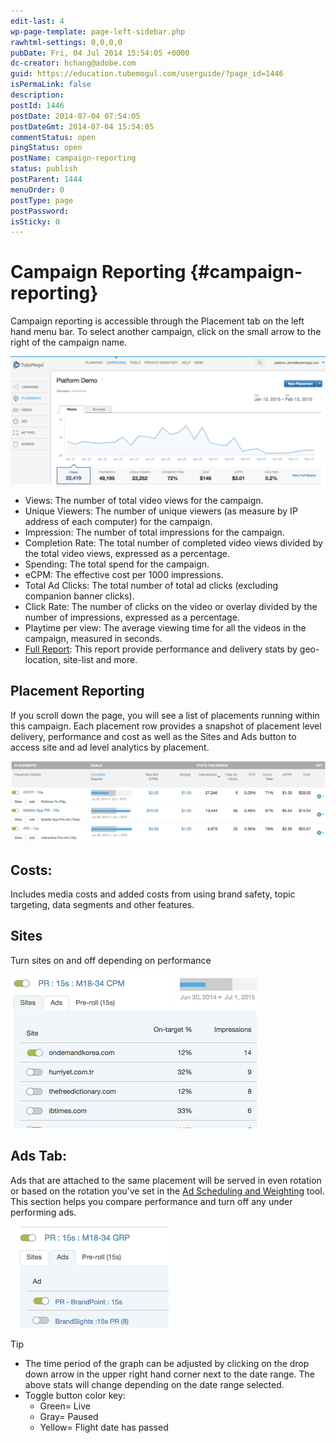 ```yaml
---
edit-last: 4
wp-page-template: page-left-sidebar.php
rawhtml-settings: 0,0,0,0
pubDate: Fri, 04 Jul 2014 15:54:05 +0000
dc-creator: hchang@adobe.com
guid: https://education.tubemogul.com/userguide/?page_id=1446
isPermaLink: false
description: 
postId: 1446
postDate: 2014-07-04 07:54:05
postDateGmt: 2014-07-04 15:54:05
commentStatus: open
pingStatus: open
postName: campaign-reporting
status: publish
postParent: 1444
menuOrder: 0
postType: page
postPassword: 
isSticky: 0
---
```


# Campaign Reporting {#campaign-reporting}

Campaign reporting is accessible through the Placement tab on the left hand menu bar. To select another campaign, click on the small arrow to the right of the campaign name.

[ ![Reporting](assets/reporting.png)](assets/reporting.png)

* Views: The number of total video views for the campaign.
* Unique Viewers: The number of unique viewers (as measure by IP address of each computer) for the campaign.
* Impression: The number of total impressions for the campaign.
* Completion Rate: The total number of completed video views divided by the total video views, expressed as a percentage.
* Spending: The total spend for the campaign.
* eCPM: The effective cost per 1000 impressions.
* Total Ad Clicks: The total number of total ad clicks (excluding companion banner clicks).
* Click Rate: The number of clicks on the video or overlay divided by the number of impressions, expressed as a percentage.
* Playtime per view: The average viewing time for all the videos in the campaign, measured in seconds.
* [Full Report](campaign-reporting/full-report.md): This report provide performance and delivery stats by geo-location, site-list and more.

## Placement Reporting

If you scroll down the page, you will see a list of placements running within this campaign. Each placement row provides a snapshot of placement level delivery, performance and cost as well as the Sites and Ads button to access site and ad level analytics by placement.

[ ![Placements](assets/placements.png)](assets/placements.png)

## Costs:

Includes media costs and added costs from using brand safety, topic targeting, data segments and other features.

## Sites

Turn sites on and off depending on performance

[ ![Sites](assets/sites.png)](assets/sites.png)

## Ads Tab:

Ads that are attached to the same placement will be served in even rotation or based on the rotation you've set in the [Ad Scheduling and Weighting](../../user-guide/execution/ad-unit-setup/ad-scheduling-weighting.md) tool. This section helps you compare performance and  turn off any under performing ads.

![Ads](assets/ads.png)

>[!TIP]
>
>* The time period of the graph can be adjusted by clicking on the drop down arrow in the upper right hand corner next to the date range. The above stats will change depending on the date range selected.
>* Toggle button color key:
>    * Green= Live
>    * Gray= Paused
>    * Yellow= Flight date has passed
